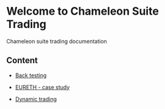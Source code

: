 # Welcome to Chameleon Suite Trading

Chameleon suite trading documentation

## Content

- [Back testing](back-testing.MD)

- [EURETH - case study](case-study-EURETH.MD)

- [Dynamic trading](dynamic-trading.MD)
